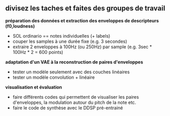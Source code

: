 
## divisez les taches et faites des groupes de travail

**préparation des données et extraction des enveloppes de descripteurs (f0,loudness)**

* SOL ordinario == notes individuelles (+ labels)
* couper les samples à une durée fixe (e.g. 3 secondes)
* extraire 2 enveloppes à 100Hz (ou 250Hz) par sample (e.g. 3sec * 100Hz * 2 = 600 points)

**adaptation d'un VAE à la reconstruction de paires d'enveloppes**

* tester un modèle seulement avec des couches linéaires
* tester un modèle convolution + linéaire

**visualisation et évaluation**

* faire différents codes qui permettent de visualiser les paires d'enveloppes, la modulation autour du pitch de la note etc.
* faire le code de synthèse avec le DDSP pré-entrainé
